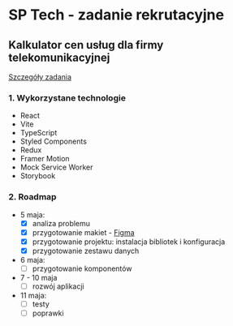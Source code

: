 # SP Tech - zadanie rekrutacyjne

## Kalkulator cen usług dla firmy telekomunikacyjnej

[Szczegóły zadania](https://www.sptech.pl/_files/ugd/764a63_50328068d6fd4a6e9f581c79eb90b7e9.pdf)

### 1. Wykorzystane technologie

- React
- Vite
- TypeScript
- Styled Components
- Redux
- Framer Motion
- Mock Service Worker
- Storybook

### 2. Roadmap

- 5 maja:
  - [x] analiza problemu
  - [x] przygotowanie makiet - [Figma](https://www.figma.com/file/2kv37BvNj3hucj2qLP23fn)
  - [x] przygotowanie projektu: instalacja bibliotek i konfiguracja
  - [x] przygotowanie zestawu danych
- 6 maja:
  - [ ] przygotowanie komponentów
- 7 - 10 maja
  - [ ] rozwój aplikacji
- 11 maja:
  - [ ] testy
  - [ ] poprawki
